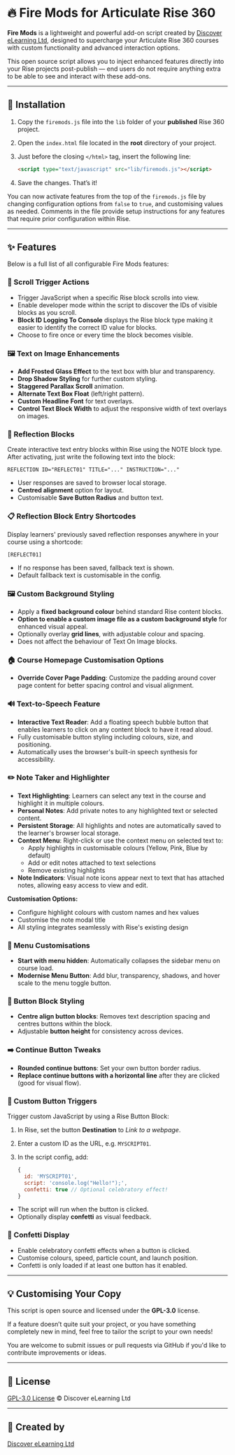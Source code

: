 # 🔥 Fire Mods for Articulate Rise 360

**Fire Mods** is a lightweight and powerful add-on script created by [Discover eLearning Ltd](https://discoverelearning.com), designed to supercharge your Articulate Rise 360 courses with custom functionality and advanced interaction options.

This open source script allows you to inject enhanced features directly into your Rise projects post-publish — end users do not require anything extra to be able to see and interact with these add-ons.

---

## 🚀 Installation

1. Copy the `firemods.js` file into the `lib` folder of your **published** Rise 360 project.
2. Open the `index.html` file located in the **root** directory of your project.
3. Just before the closing `</html>` tag, insert the following line:

    ```html
    <script type="text/javascript" src="lib/firemods.js"></script>
    ```

4. Save the changes. That’s it!

You can now activate features from the top of the `firemods.js` file by changing configuration options from `false` to `true`, and customising values as needed. Comments in the file provide setup instructions for any features that require prior configuration within Rise.

---

## ✨ Features

Below is a full list of all configurable Fire Mods features:

### 📜 Scroll Trigger Actions

- Trigger JavaScript when a specific Rise block scrolls into view.
- Enable developer mode within the script to discover the IDs of visible blocks as you scroll.
- **Block ID Logging To Console** displays the Rise block type making it easier to identify the correct ID value for blocks.
- Choose to fire once or every time the block becomes visible.

### 🖼️ Text on Image Enhancements

- **Add Frosted Glass Effect** to the text box with blur and transparency.
- **Drop Shadow Styling** for further custom styling.
- **Staggered Parallax Scroll** animation.
- **Alternate Text Box Float** (left/right pattern).
- **Custom Headline Font** for text overlays.
- **Control Text Block Width** to adjust the responsive width of text overlays on images.

### 📝 Reflection Blocks

Create interactive text entry blocks within Rise using the NOTE block type. 
After activating, just write the following text into the block:

```text
REFLECTION ID="REFLECT01" TITLE="..." INSTRUCTION="..."
```

- User responses are saved to browser local storage.
- **Centred alignment** option for layout.
- Customisable **Save Button Radius** and button text.

### 📋 Reflection Block Entry Shortcodes

Display learners' previously saved reflection responses anywhere in your course using a shortcode:

```text
[REFLECT01]
```

- If no response has been saved, fallback text is shown.
- Default fallback text is customisable in the config.

### 🖼️ Custom Background Styling

- Apply a **fixed background colour** behind standard Rise content blocks.
- **Option to enable a custom image file as a custom background style** for enhanced visual appeal.
- Optionally overlay **grid lines**, with adjustable colour and spacing.
- Does not affect the behaviour of Text On Image blocks.

### 🏠 Course Homepage Customisation Options

- **Override Cover Page Padding**: Customize the padding around cover page content for better spacing control and visual alignment.

### 🔊 Text-to-Speech Feature

- **Interactive Text Reader**: Add a floating speech bubble button that enables learners to click on any content block to have it read aloud.
- Fully customisable button styling including colours, size, and positioning.
- Automatically uses the browser's built-in speech synthesis for accessibility.

### ✏️ Note Taker and Highlighter

- **Text Highlighting**: Learners can select any text in the course and highlight it in multiple colours.
- **Personal Notes**: Add private notes to any highlighted text or selected content.
- **Persistent Storage**: All highlights and notes are automatically saved to the learner's browser local storage.
- **Context Menu**: Right-click or use the context menu on selected text to:
  - Apply highlights in customisable colours (Yellow, Pink, Blue by default)
  - Add or edit notes attached to text selections
  - Remove existing highlights
- **Note Indicators**: Visual note icons appear next to text that has attached notes, allowing easy access to view and edit.

**Customisation Options:**
- Configure highlight colours with custom names and hex values
- Customise the note modal title
- All styling integrates seamlessly with Rise's existing design

### 📖 Menu Customisations

- **Start with menu hidden**: Automatically collapses the sidebar menu on course load.
- **Modernise Menu Button**: Add blur, transparency, shadows, and hover scale to the menu toggle button.

### 🔘 Button Block Styling

- **Centre align button blocks**: Removes text description spacing and centres buttons within the block.
- Adjustable **button height** for consistency across devices.

### ➡️ Continue Button Tweaks

- **Rounded continue buttons**: Set your own button border radius.
- **Replace continue buttons with a horizontal line** after they are clicked (good for visual flow).

### 🔲 Custom Button Triggers

Trigger custom JavaScript by using a Rise Button Block:

1. In Rise, set the button **Destination** to *Link to a webpage*.
2. Enter a custom ID as the URL, e.g. `MYSCRIPT01`.
3. In the script config, add:

    ```js
    {
      id: 'MYSCRIPT01',
      script: 'console.log("Hello!");',
      confetti: true // Optional celebratory effect!
    }
    ```

- The script will run when the button is clicked.
- Optionally display **confetti** as visual feedback.

### 🎉 Confetti Display

- Enable celebratory confetti effects when a button is clicked.
- Customise colours, speed, particle count, and launch position.
- Confetti is only loaded if at least one button has it enabled.

---

## 💡 Customising Your Copy

This script is open source and licensed under the **GPL-3.0** license.

If a feature doesn’t quite suit your project, or you have something completely new in mind, feel free to tailor the script to your own needs!

You are welcome to submit issues or pull requests via GitHub if you'd like to contribute improvements or ideas.

---

## 📜 License

[GPL-3.0 License](https://www.gnu.org/licenses/gpl-3.0.en.html)
© Discover eLearning Ltd

---

## 👋 Created by

[Discover eLearning Ltd](https://discoverelearning.com)